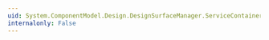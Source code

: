 ```yaml
---
uid: System.ComponentModel.Design.DesignSurfaceManager.ServiceContainer
internalonly: False
---
```


